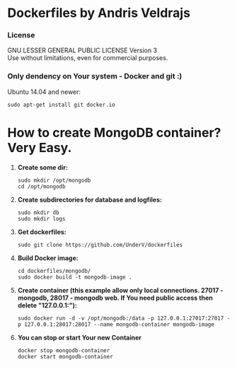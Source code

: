 # Dockerfiles by Andris Veldrajs
### License
GNU LESSER GENERAL PUBLIC LICENSE Version 3  
Use without limitations, even for commercial purposes.

### Only dendency on Your system - Docker and git :)
Ubuntu 14.04 and newer:  
```
sudo apt-get install git docker.io
```

# How to create MongoDB container? Very Easy.
1. **Create some dir:**  
    ```
    sudo mkdir /opt/mongodb
    cd /opt/mongodb
    ```
2. **Create subdirectories for database and logfiles:**  
    ```
    sudo mkdir db  
    sudo mkdir logs
    ```
3. **Get dockerfiles:**  
    ```
    sudo git clone https://github.com/UnderV/dockerfiles
    ```
5. **Build Docker image:**  
    ```
    cd dockerfiles/mongodb/
    sudo docker build -t mongodb-image .
    ```
6. **Create container (this example allow only local connections. 27017 - mongodb, 28017 - mongodb web. If You need public access then delete "127.0.0.1:"):**  
    ```
    sudo docker run -d -v /opt/mongodb:/data -p 127.0.0.1:27017:27017 -p 127.0.0.1:28017:28017 --name mongodb-container mongodb-image
    ```
7. **You can stop or start Your new Container**  
    ```
    docker stop mongodb-container  
    docker start mongodb-container
    ```
